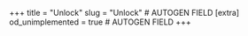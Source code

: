+++
title = "Unlock"
slug = "Unlock" # AUTOGEN FIELD
[extra]
od_unimplemented = true # AUTOGEN FIELD
+++